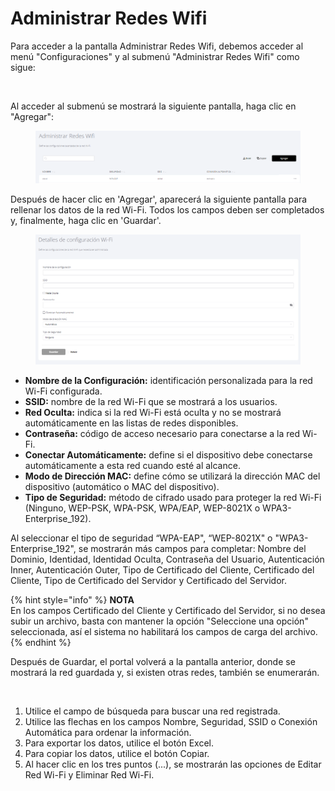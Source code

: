 # Administrar Redes Wifi

Para acceder a la pantalla Administrar Redes Wifi, debemos acceder al menú "Configuraciones" y al submenú "Administrar Redes Wifi" como sigue:

<figure><img src="https://lh7-us.googleusercontent.com/jnM2W4U3XNsOdc_NfiBGy4_YoFgNfoqU0TUCI7LppYJ7wlaoFV00uBPH7TnqVpIyvarQWp96__mUgyfGKr8xL81vf5X34pu1Mchw8aBd21UAstjyZ1pGLdIyHR4LqHJ39rJA_TPZ6QVj" alt=""><figcaption></figcaption></figure>

Al acceder al submenú se mostrará la siguiente pantalla, haga clic en "Agregar":

<figure><img src="../../.gitbook/assets/image (204).png" alt=""><figcaption></figcaption></figure>

Después de hacer clic en 'Agregar', aparecerá la siguiente pantalla para rellenar los datos de la red Wi-Fi. Todos los campos deben ser completados y, finalmente, haga clic en 'Guardar'.

<figure><img src="../../.gitbook/assets/image (206).png" alt=""><figcaption></figcaption></figure>

* **Nombre de la Configuración:** identificación personalizada para la red Wi-Fi configurada.
* **SSID:** nombre de la red Wi-Fi que se mostrará a los usuarios.
* **Red Oculta:** indica si la red Wi-Fi está oculta y no se mostrará automáticamente en las listas de redes disponibles.
* **Contraseña:** código de acceso necesario para conectarse a la red Wi-Fi.
* **Conectar Automáticamente:** define si el dispositivo debe conectarse automáticamente a esta red cuando esté al alcance.
* **Modo de Dirección MAC:** define cómo se utilizará la dirección MAC del dispositivo (automático o MAC del dispositivo).
* **Tipo de Seguridad:** método de cifrado usado para proteger la red Wi-Fi (Ninguno, WEP-PSK, WPA-PSK, WPA/EAP, WEP-8021X o WPA3-Enterprise\_192).

Al seleccionar el tipo de seguridad “WPA-EAP", “WEP-8021X" o "WPA3-Enterprise\_192", se mostrarán más campos para completar: Nombre del Dominio, Identidad, Identidad Oculta, Contraseña del Usuario, Autenticación Inner, Autenticación Outer, Tipo de Certificado del Cliente, Certificado del Cliente, Tipo de Certificado del Servidor y Certificado del Servidor.

{% hint style="info" %}
**NOTA**\
En los campos Certificado del Cliente y Certificado del Servidor, si no desea subir un archivo, basta con mantener la opción "Seleccione una opción" seleccionada, así el sistema no habilitará los campos de carga del archivo.
{% endhint %}

Después de Guardar, el portal volverá a la pantalla anterior, donde se mostrará la red guardada y, si existen otras redes, también se enumerarán.

<figure><img src="https://lh7-us.googleusercontent.com/j5kBFTigFlc7hAaezubdhxn_r-XxdmR0ZcbQOAc9JzZNpB5XNnRNl80dNDEUNhsYYa76V_14dIcOU1FroZ2FrC_qv_gcI3p1V8Qd6tPvuuWWfC4drvwtv-B2wOve-75Xzg6USLAgLlXK" alt=""><figcaption></figcaption></figure>

1. Utilice el campo de búsqueda para buscar una red registrada.
2. Utilice las flechas en los campos Nombre, Seguridad, SSID o Conexión Automática para ordenar la información.
3. Para exportar los datos, utilice el botón Excel.
4. Para copiar los datos, utilice el botón Copiar.
5. Al hacer clic en los tres puntos (...), se mostrarán las opciones de Editar Red Wi-Fi y Eliminar Red Wi-Fi.
